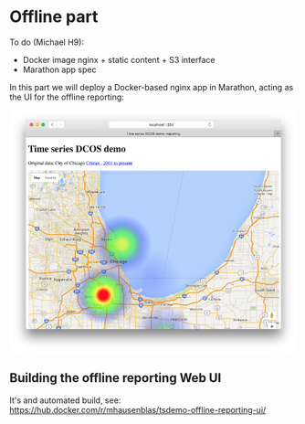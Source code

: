# Offline part

To do (Michael H9):

- Docker image nginx + static content + S3 interface
- Marathon app spec

In this part we will deploy a Docker-based nginx app in Marathon, acting as the UI for the offline reporting:

![Offline reporting Web UI](../img/offline-reporting.png)

## Building the offline reporting Web UI

It's and automated build, see: https://hub.docker.com/r/mhausenblas/tsdemo-offline-reporting-ui/

